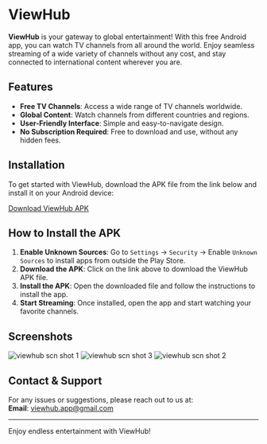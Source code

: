 # ViewHub

**ViewHub** is your gateway to global entertainment! With this free Android app, you can watch TV channels from all around the world. Enjoy seamless streaming of a wide variety of channels without any cost, and stay connected to international content wherever you are.

## Features
- **Free TV Channels**: Access a wide range of TV channels worldwide.
- **Global Content**: Watch channels from different countries and regions.
- **User-Friendly Interface**: Simple and easy-to-navigate design.
- **No Subscription Required**: Free to download and use, without any hidden fees.

## Installation

To get started with ViewHub, download the APK file from the link below and install it on your Android device:

[Download ViewHub APK](https://github.com/Marvinkisa1/viewhub/releases/download/v1.0.3/viewhub.1.0.3.apk)

## How to Install the APK
1. **Enable Unknown Sources**: Go to `Settings` -> `Security` -> Enable `Unknown Sources` to install apps from outside the Play Store.
2. **Download the APK**: Click on the link above to download the ViewHub APK file.
3. **Install the APK**: Open the downloaded file and follow the instructions to install the app.
4. **Start Streaming**: Once installed, open the app and start watching your favorite channels.

## Screenshots

![viewhub scn shot 1](https://github.com/user-attachments/assets/ffa3ec7a-6917-4a1e-b567-2bae9cd27f5c)
![viewhub scn shot 3](https://github.com/user-attachments/assets/e5ee25c8-9216-4e7b-97f3-e209bdd04053)
![viewhub scn shot 2](https://github.com/user-attachments/assets/9217bcea-5f09-4c2d-84c6-4bb2d8e57706)

## Contact & Support
For any issues or suggestions, please reach out to us at:  
**Email**: viewhub.app@gmail.com

---

Enjoy endless entertainment with ViewHub!
